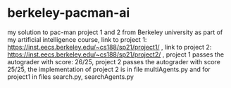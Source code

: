 # berkeley-pacman-ai
my solution to pac-man project 1 and 2 from Berkeley university as part of my artificial intelligence course,
link to project 1: https://inst.eecs.berkeley.edu/~cs188/sp21/project1/ ,
link to project 2: https://inst.eecs.berkeley.edu/~cs188/sp21/project2/ ,
project 1 passes the autograder with score: 26/25,
project 2 passes the autograder with score 25/25, 
the implementation of project 2 is in file multiAgents.py and for project1 in files search.py, searchAgents.py
